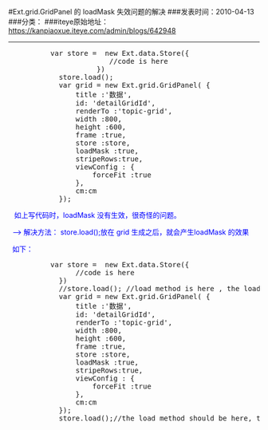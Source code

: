 #Ext.grid.GridPanel 的 loadMask 失效问题的解决
###发表时间：2010-04-13
###分类：
###iteye原始地址：<a href="https://kanpiaoxue.iteye.com/admin/blogs/642948" target="_blank">https://kanpiaoxue.iteye.com/admin/blogs/642948</a>

---

<pre name="code" class="java"> 			var store =  new Ext.data.Store({
	                    //code is here
                     })
 			store.load();
 			var grid = new Ext.grid.GridPanel( {
				title :'数据',
				id: 'detailGridId',
				renderTo :'topic-grid',
				width :800,
				height :600,
				frame :true,
				store :store,
				loadMask :true,
				stripeRows:true,
				viewConfig : {
					forceFit :true
				},
				cm:cm
			});</pre>
<p>&nbsp;&nbsp; <span style="color: #0000ff;">如上写代码时，loadMask 没有生效，很奇怪的问题。</span></p>
<p><span style="color: #0000ff;">&nbsp; --&gt; 解决方法： store.load();放在 grid 生成之后，就会产生loadMask 的效果</span></p>
<p><span style="color: #0000ff;">&nbsp; 如下：</span></p>
<pre name="code" class="java"> 			var store =  new Ext.data.Store({
				//code is here
			})
 			//store.load(); //load method is here , the loadMask attribute doesn't work
 			var grid = new Ext.grid.GridPanel( {
				title :'数据',
				id: 'detailGridId',
				renderTo :'topic-grid',
				width :800,
				height :600,
				frame :true,
				store :store,
				loadMask :true,
				stripeRows:true,
				viewConfig : {
					forceFit :true
				},
				cm:cm
			});
			store.load();//the load method should be here, the loadMask attribute works right.</pre>
<p>&nbsp;</p>